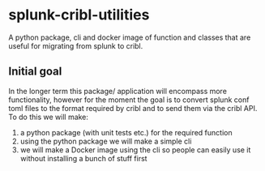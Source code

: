 # splunk-cribl-utilities
A python package, cli and docker image of function and classes that are useful for migrating from splunk to cribl.

## Initial goal
In the longer term this package/ application will encompass more functionality, however for the moment the goal is to convert splunk conf toml files to the format required by cribl and to send them via the cribl API.
To do this we will make:
1. a python package (with unit tests etc.) for the required function
2. using the python package we will make a simple cli
3. we will make a Docker image using the cli so people can easily use it without installing a bunch of stuff first

